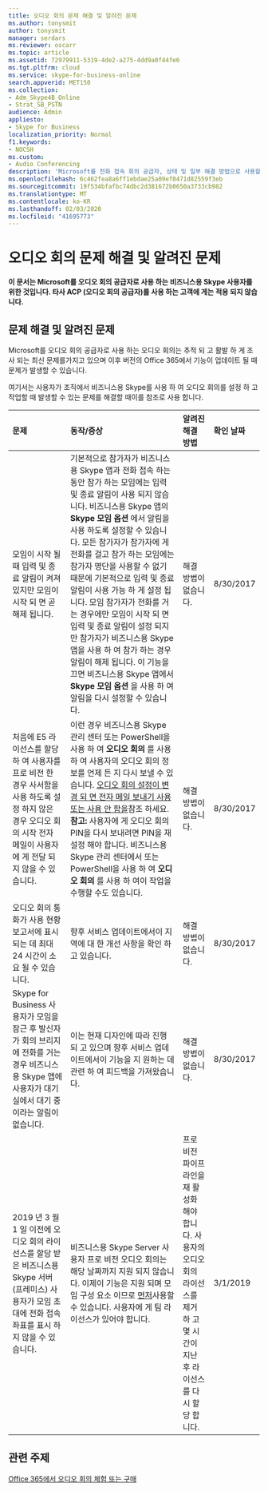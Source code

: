 ```yaml
---
title: 오디오 회의 문제 해결 및 알려진 문제
ms.author: tonysmit
author: tonysmit
manager: serdars
ms.reviewer: oscarr
ms.topic: article
ms.assetid: 72979911-5319-4de2-a275-4dd9a0f44fe6
ms.tgt.pltfrm: cloud
ms.service: skype-for-business-online
search.appverid: MET150
ms.collection:
- Adm_Skype4B_Online
- Strat_SB_PSTN
audience: Admin
appliesto:
- Skype for Business
localization_priority: Normal
f1.keywords:
- NOCSH
ms.custom:
- Audio Conferencing
description: 'Microsoft를 전화 접속 회의 공급자, 상태 및 일부 해결 방법으로 사용할 때 발생 하는 알려진 문제점 목록을 확인 하세요. '
ms.openlocfilehash: 6c462fea8a6ff1ebdae25a09ef8471d82559f3eb
ms.sourcegitcommit: 19f534bfafbc74dbc2d381672b0650a3733cb982
ms.translationtype: MT
ms.contentlocale: ko-KR
ms.lasthandoff: 02/03/2020
ms.locfileid: "41695773"
---
```

# <a name="audio-conferencing-troubleshooting-and-known-issues"></a>오디오 회의 문제 해결 및 알려진 문제

 **이 문서는 Microsoft를 오디오 회의 공급자로 사용 하는 비즈니스용 Skype 사용자를 위한 것입니다. 타사 ACP (오디오 회의 공급자)를 사용 하는 고객에 게는 적용 되지 않습니다.**
  
## <a name="troubleshooting-and-known-issues"></a>문제 해결 및 알려진 문제

Microsoft를 오디오 회의 공급자로 사용 하는 오디오 회의는 추적 되 고 활발 하 게 조사 되는 최신 문제를가지고 있으며 이후 버전의 Office 365에서 기능이 업데이트 될 때 문제가 발생할 수 있습니다.
  
여기서는 사용자가 조직에서 비즈니스용 Skype를 사용 하 여 오디오 회의를 설정 하 고 작업할 때 발생할 수 있는 문제를 해결할 때이를 참조로 사용 합니다.

|**문제**|**동작/증상**|**알려진 해결 방법**|**확인 날짜**|
|:-----|:-----|:-----|:-----|
|모임이 시작 될 때 입력 및 종료 알림이 켜져 있지만 모임이 시작 되 면 곧 해제 됩니다.  <br/> |기본적으로 참가자가 비즈니스용 Skype 앱과 전화 접속 하는 동안 참가 하는 모임에는 입력 및 종료 알림이 사용 되지 않습니다. 비즈니스용 Skype 앱의 **Skype 모임 옵션** 에서 알림을 사용 하도록 설정할 수 있습니다. 모든 참가자가 참가자에 게 전화를 걸고 참가 하는 모임에는 참가자 명단을 사용할 수 없기 때문에 기본적으로 입력 및 종료 알림이 사용 가능 하 게 설정 됩니다. 모임 참가자가 전화를 거는 경우에만 모임이 시작 되 면 입력 및 종료 알림이 설정 되지만 참가자가 비즈니스용 Skype 앱을 사용 하 여 참가 하는 경우 알림이 해제 됩니다. 이 기능을 끄면 비즈니스용 Skype 앱에서 **Skype 모임 옵션** 을 사용 하 여 알림을 다시 설정할 수 있습니다. <br/> |해결 방법이 없습니다.  <br/> |8/30/2017  <br/> |
|처음에 E5 라이선스를 할당 하 여 사용자를 프로 비전 한 경우 사서함을 사용 하도록 설정 하지 않은 경우 오디오 회의 시작 전자 메일이 사용자에 게 전달 되지 않을 수 있습니다.  <br/> |이런 경우 비즈니스용 Skype 관리 센터 또는 PowerShell을 사용 하 여 **오디오 회의** 를 사용 하 여 사용자의 오디오 회의 정보를 언제 든 지 다시 보낼 수 있습니다. [오디오 회의 설정이 변경 되 면 전자 메일 보내기 사용 또는 사용 안 함을](enable-or-disable-sending-emails-when-their-settings-change.md)참조 하세요.  <br/> **참고:** 사용자에 게 오디오 회의 PIN을 다시 보내려면 PIN을 재설정 해야 합니다. 비즈니스용 Skype 관리 센터에서 또는 PowerShell을 사용 하 여 **오디오 회의** 를 사용 하 여이 작업을 수행할 수도 있습니다.          |해결 방법이 없습니다.  <br/> |8/30/2017  <br/> |
|오디오 회의 통화가 사용 현황 보고서에 표시 되는 데 최대 24 시간이 소요 될 수 있습니다.  <br/> |향후 서비스 업데이트에서이 지역에 대 한 개선 사항을 확인 하 고 있습니다.  <br/> |해결 방법이 없습니다.  <br/> |8/30/2017  <br/> |
|Skype for Business 사용자가 모임을 잠근 후 발신자가 회의 브리지에 전화를 거는 경우 비즈니스용 Skype 앱에 사용자가 대기실에서 대기 중 이라는 알림이 없습니다.  <br/> |이는 현재 디자인에 따라 진행 되 고 있으며 향후 서비스 업데이트에서이 기능을 지 원하는 데 관련 하 여 피드백을 가져왔습니다.  <br/> |해결 방법이 없습니다.  <br/> |8/30/2017  <br/> |
|2019 년 3 월 1 일 이전에 오디오 회의 라이선스를 할당 받은 비즈니스용 Skype 서버 (프레미스) 사용자가 모임 초대에 전화 접속 좌표를 표시 하지 않을 수 있습니다.  <br/> |비즈니스용 Skype Server 사용자 프로 비전 오디오 회의는 해당 날짜까지 지원 되지 않습니다. 이제이 기능은 지원 되며 모임 구성 요소 이므로 [먼저](https://docs.microsoft.com/microsoftteams/meetings-first)사용할 수 있습니다. 사용자에 게 팀 라이선스가 있어야 합니다.  <br/> |프로 비전 파이프라인을 재 활성화 해야 합니다. 사용자의 오디오 회의 라이선스를 제거 하 고 몇 시간이 지난 후 라이선스를 다시 할당 합니다.  <br/> |3/1/2019  <br/> |
   
## <a name="related-topics"></a>관련 주제

[Office 365에서 오디오 회의 체험 또는 구매](../audio-conferencing-in-office-365/try-or-purchase-audio-conferencing-in-office-365.md)

